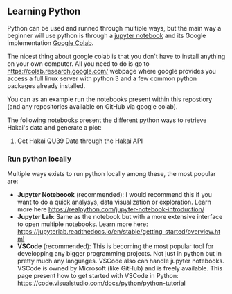 ## Learning Python 
Python can be used and runned through multiple ways, but the main way a beginner will use python is through a [jupyter notebook](https://realpython.com/jupyter-notebook-introduction/) and its Google implementation [Google Colab](https://colab.research.google.com/). 

The nicest thing about google colab is that you don't have to install anything on your own computer. All you need to do is go to https://colab.research.google.com/ webpage where google provides you access a full linux server with python 3 and a few common python packages already installed. 

You can as an example run the notebooks present within this repostiory (and any repositories available on GitHub via google colab).

The following notebooks present the different python ways to retrieve Hakai's data and generate a plot:

1. Get Hakai QU39 Data through the Hakai API

### Run python locally

Multiple ways exists to run python locally among these, the most popular are:
- **Jupyter Noteboook** (recommended): I would recommend this if you want to do a quick analysys, data visualization or exploration. Learn more here https://realpython.com/jupyter-notebook-introduction/
- **Jupyter Lab**: Same as the notebook but with a more extensive interface to open multiple notebooks. Learn more here: https://jupyterlab.readthedocs.io/en/stable/getting_started/overview.html
- **VSCode** (recommended): This is becoming the most popular tool for developping any bigger programming projects. Not just in python but in pretty much any languages. VSCode also can handle jupyter notebooks. VSCode is owned by Microsoft (like GitHub) and is freely available. This page present how to get started with VSCode in Python: https://code.visualstudio.com/docs/python/python-tutorial

